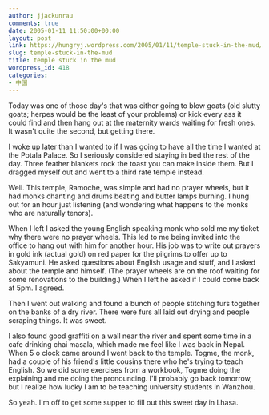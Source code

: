 ```yaml
---
author: jjackunrau
comments: true
date: 2005-01-11 11:50:00+00:00
layout: post
link: https://hungryj.wordpress.com/2005/01/11/temple-stuck-in-the-mud/
slug: temple-stuck-in-the-mud
title: temple stuck in the mud
wordpress_id: 418
categories:
- 中国
---
```


Today was one of those day's that was either going to blow goats (old slutty goats; herpes would be the least of your problems) or kick every ass it could find and then hang out at the maternity wards waiting for fresh ones.  It wasn't quite the second, but getting there.
  

  
I woke up later than I wanted to if I was going to have all the time I wanted at the Potala Palace.  So I seriously considered staying in bed the rest of the day.  Three feather blankets rock the toast you can make inside them.  But I dragged myself out and went to a third rate temple instead.
  

  
Well.  This temple, Ramoche, was simple and had no prayer wheels, but it had monks chanting and drums beating and butter lamps burning.  I hung out for an hour just listening (and wondering what happens to the monks who are naturally tenors).
  

  
When I left I asked the young English speaking monk who sold me my ticket why there were no prayer wheels.  This led to me being invited into the office to hang out with him for another hour.  His job was to write out prayers in gold ink (actual gold) on red paper for the pilgrims to offer up to Sakyamuni.  He asked questions about English usage and stuff, and I asked about the temple and himself.  (The prayer wheels are on the roof waiting for some renovations to the building.)  When I left he asked if I could come back at 5pm.  I agreed.
  

  
Then I went out walking and found a bunch of people stitching furs together on the banks of a dry river.  There were furs all laid out drying and people scraping things.  It was sweet.
  

  
I also found good graffiti on a wall near the river and spent some time in a cafe drinking chai masala, which made me feel like I was back in Nepal.  When 5 o clock came around I went back to the temple.  Togme, the monk, had a couple of his friend's little cousins there who he's trying to teach English.  So we did some exercises from a workbook, Togme doing the explaining and me doing the pronouncing.  I'll probably go back tomorrow, but I realize how lucky I am to be teaching university students in Wanzhou.
  

  
So yeah.  I'm off to get some supper to fill out this sweet day in Lhasa.
